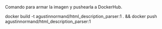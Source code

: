 Comando para armar la imagen y pushearla a DockerHub.

docker build -t agustinnormand/html_description_parser:1 . && docker push agustinnormand/html_description_parser:1
